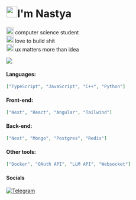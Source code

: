 # <img src="https://media2.giphy.com/media/v1.Y2lkPTc5MGI3NjExeDJwNjI1azN3bnM3M29qbnk1bXdzcXhjbHc1NG1naGlwYXkwaWRmMSZlcD12MV9pbnRlcm5hbF9naWZfYnlfaWQmY3Q9cw/hvJcOd17t9BkKdwtWQ/giphy.gif" width="30px" height="30px"/>I'm Nastya

<img src="https://media4.giphy.com/media/v1.Y2lkPTc5MGI3NjExcHRxZWs0Mzl4dGxnbXhmN2ExbmxqM2VvM21kZng2d2NkMnVpb3hzciZlcD12MV9pbnRlcm5hbF9naWZfYnlfaWQmY3Q9cw/TqkMHCSNijVMcCE7tG/giphy.gif" height="20px"> computer science student <br>
<img src="https://media4.giphy.com/media/v1.Y2lkPTc5MGI3NjExcHRxZWs0Mzl4dGxnbXhmN2ExbmxqM2VvM21kZng2d2NkMnVpb3hzciZlcD12MV9pbnRlcm5hbF9naWZfYnlfaWQmY3Q9cw/TqkMHCSNijVMcCE7tG/giphy.gif" height="20px"> love to build shit  <br>
<img src="https://media4.giphy.com/media/v1.Y2lkPTc5MGI3NjExcHRxZWs0Mzl4dGxnbXhmN2ExbmxqM2VvM21kZng2d2NkMnVpb3hzciZlcD12MV9pbnRlcm5hbF9naWZfYnlfaWQmY3Q9cw/TqkMHCSNijVMcCE7tG/giphy.gif" height="20px"> ux matters more than idea <br>

<img src="https://media4.giphy.com/media/v1.Y2lkPTc5MGI3NjExaXJ4NXg5YWFhbDVmbWkwZ2x1ZTFvNzk5YzQwbWYyYzcxYWN4cmxuOCZlcD12MV9pbnRlcm5hbF9naWZfYnlfaWQmY3Q9cw/j0HjChGV0J44KrrlGv/giphy.gif"/>

#### Languages:
```json
["TypeScript", "JavaScript", "C++", "Python"]
```

#### Front-end:
```json
["Next", "React", "Angular", "Tailwind"]
```

#### Back-end:
```json
["Nest", "Mongo", "Postgres", "Redis"]
```

#### Other tools:
```json
["Docker", "OAuth API", "LLM API", "Websocket"]
```

#### Socials

[![Telegram](https://img.shields.io/badge/-Telegram-090909?style=for-the-badge&logo=telegram&logoColor=27A0D9)](https://t.me/ra1nwll)

